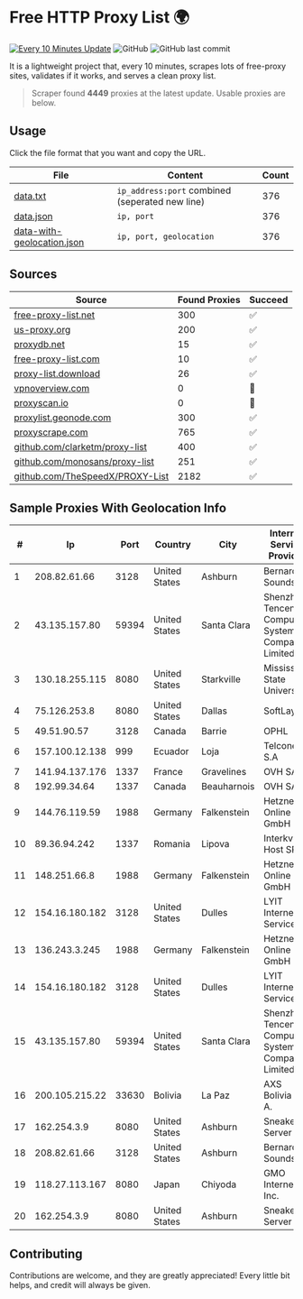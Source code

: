 
# Free HTTP Proxy List 🌍

[![Every 10 Minutes Update](https://github.com/mertguvencli/http-proxy-list/actions/workflows/main.yml/badge.svg?branch=main)](https://github.com/mertguvencli/http-proxy-list/actions/workflows/main.yml)
![GitHub](https://img.shields.io/github/license/mertguvencli/http-proxy-list)
![GitHub last commit](https://img.shields.io/github/last-commit/mertguvencli/http-proxy-list)

It is a lightweight project that, every 10 minutes, scrapes lots of free-proxy sites, validates if it works, and serves a clean proxy list.


> Scraper found **4449** proxies at the latest update. Usable proxies are below.

## Usage

Click the file format that you want and copy the URL.


|File|Content|Count|
|----|-------|-----|
|[data.txt](https://raw.githubusercontent.com/mertguvencli/http-proxy-list/main/proxy-list/data.txt)|`ip_address:port` combined (seperated new line)|376|
|[data.json](https://raw.githubusercontent.com/mertguvencli/http-proxy-list/main/proxy-list/data.json)|`ip, port`|376|
|[data-with-geolocation.json](https://raw.githubusercontent.com/mertguvencli/http-proxy-list/main/proxy-list/data-with-geolocation.json)|`ip, port, geolocation`|376|

## Sources

|Source|Found Proxies|Succeed|
|------|-------------|-------|
|[free-proxy-list.net](https://free-proxy-list.net)|300|✅|
|[us-proxy.org](https://www.us-proxy.org)|200|✅|
|[proxydb.net](http://proxydb.net)|15|✅|
|[free-proxy-list.com](https://free-proxy-list.com/?page=&port=&type%5B%5D=http&type%5B%5D=https&up_time=0&search=Search)|10|✅|
|[proxy-list.download](https://www.proxy-list.download/HTTP)|26|✅|
|[vpnoverview.com](https://vpnoverview.com/privacy/anonymous-browsing/free-proxy-servers)|0|🚫|
|[proxyscan.io](https://www.proxyscan.io)|0|🚫|
|[proxylist.geonode.com](https://proxylist.geonode.com/api/proxy-list?limit=300&page=1&sort_by=lastChecked&sort_type=desc&protocols=http,https)|300|✅|
|[proxyscrape.com](https://api.proxyscrape.com/v2/?request=displayproxies&protocol=http&timeout=10000&country=all&ssl=all&anonymity=all)|765|✅|
|[github.com/clarketm/proxy-list](https://raw.githubusercontent.com/clarketm/proxy-list/master/proxy-list-raw.txt)|400|✅|
|[github.com/monosans/proxy-list](https://raw.githubusercontent.com/monosans/proxy-list/main/proxies/http.txt)|251|✅|
|[github.com/TheSpeedX/PROXY-List](https://raw.githubusercontent.com/TheSpeedX/PROXY-List/master/http.txt)|2182|✅|


## Sample Proxies With Geolocation Info

|#|Ip|Port|Country|City|Internet Service Provider|
|-|--|----|-------|----|-------------------------|
|1|208.82.61.66|3128|United States|Ashburn|Bernardi Sounds|
|2|43.135.157.80|59394|United States|Santa Clara|Shenzhen Tencent Computer Systems Company Limited|
|3|130.18.255.115|8080|United States|Starkville|Mississippi State University|
|4|75.126.253.8|8080|United States|Dallas|SoftLayer|
|5|49.51.90.57|3128|Canada|Barrie|OPHL|
|6|157.100.12.138|999|Ecuador|Loja|Telconet S.A|
|7|141.94.137.176|1337|France|Gravelines|OVH SAS|
|8|192.99.34.64|1337|Canada|Beauharnois|OVH SAS|
|9|144.76.119.59|1988|Germany|Falkenstein|Hetzner Online GmbH|
|10|89.36.94.242|1337|Romania|Lipova|Interkvm Host SRL|
|11|148.251.66.8|1988|Germany|Falkenstein|Hetzner Online GmbH|
|12|154.16.180.182|3128|United States|Dulles|LYIT Internet Services|
|13|136.243.3.245|1988|Germany|Falkenstein|Hetzner Online GmbH|
|14|154.16.180.182|3128|United States|Dulles|LYIT Internet Services|
|15|43.135.157.80|59394|United States|Santa Clara|Shenzhen Tencent Computer Systems Company Limited|
|16|200.105.215.22|33630|Bolivia|La Paz|AXS Bolivia S. A.|
|17|162.254.3.9|8080|United States|Ashburn|Sneaker Server|
|18|208.82.61.66|3128|United States|Ashburn|Bernardi Sounds|
|19|118.27.113.167|8080|Japan|Chiyoda|GMO Internet, Inc.|
|20|162.254.3.9|8080|United States|Ashburn|Sneaker Server|



## Contributing

Contributions are welcome, and they are greatly appreciated! Every
little bit helps, and credit will always be given.

